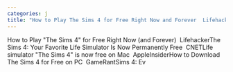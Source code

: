 ```yaml
---
categories: j
title: "How to Play The Sims 4 for Free Right Now and Forever  Lifehacker"
---
```

How to Play "The Sims 4" for Free Right Now (and Forever)&nbsp;&nbsp;LifehackerThe Sims 4: Your Favorite Life Simulator Is Now Permanently Free&nbsp;&nbsp;CNETLife simulator "The Sims 4" is now free on Mac&nbsp;&nbsp;AppleInsiderHow to Download The Sims 4 for Free on PC&nbsp;&nbsp;GameRantSims 4: Ev